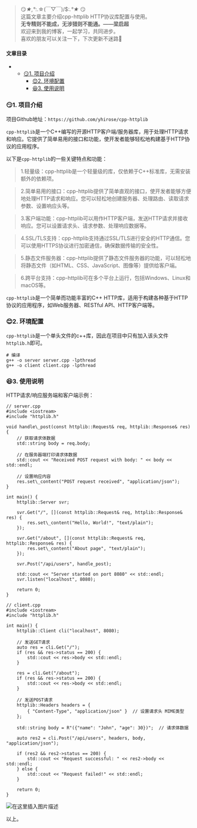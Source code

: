 







> 
> 😏*★,°*:.☆(￣▽￣)/$:*.°★* 😏  
>  这篇文章主要介绍cpp-httplib HTTP协议库配置与使用。  
>  **无专精则不能成，无涉猎则不能通。——梁启超**  
>  欢迎来到我的博客，一起学习，共同进步。  
>  喜欢的朋友可以关注一下，下次更新不迷路🥞
> 
> 
> 




#### 文章目录


* + [:smirk:1. 项目介绍](#smirk1__7)
	+ [:blush:2. 环境配置](#blush2__27)
	+ [:satisfied:3. 使用说明](#satisfied3__36)




### 😏1. 项目介绍


项目Github地址：`https://github.com/yhirose/cpp-httplib`


`cpp-httplib`是一个C++编写的开源HTTP客户端/服务器库，用于处理HTTP请求和响应。它提供了简单易用的接口和功能，使开发者能够轻松地构建基于HTTP协议的应用程序。


以下是`cpp-httplib`的一些关键特点和功能：



> 
> 1.轻量级：cpp-httplib是一个轻量级的库，仅依赖于C++标准库，无需安装额外的依赖项。
> 
> 
> 



> 
> 2.简单易用的接口：cpp-httplib提供了简单直观的接口，使开发者能够方便地处理HTTP请求和响应。您可以轻松地创建服务器、处理路由、读取请求参数、设置响应头等。
> 
> 
> 



> 
> 3.客户端功能：cpp-httplib可以用作HTTP客户端，发送HTTP请求并接收响应。您可以设置请求头、请求参数、处理响应数据等。
> 
> 
> 



> 
> 4.SSL/TLS支持：cpp-httplib支持通过SSL/TLS进行安全的HTTP通信。您可以使用HTTPS协议进行加密通信，确保数据传输的安全性。
> 
> 
> 



> 
> 5.静态文件服务器：cpp-httplib提供了静态文件服务器的功能，可以轻松地将静态文件（如HTML、CSS、JavaScript、图像等）提供给客户端。
> 
> 
> 



> 
> 6.跨平台支持：cpp-httplib可在多个平台上运行，包括Windows、Linux和macOS等。
> 
> 
> 


`cpp-httplib`是一个简单而功能丰富的C++ HTTP库，适用于构建各种基于HTTP协议的应用程序，如Web服务器、RESTful API、HTTP客户端等。


### 😊2. 环境配置


`cpp-httplib`是一个单头文件的c++库，因此在项目中只有加入该头文件`httplib.h`即可。



```
# 编译
g++ -o server server.cpp -lpthread
g++ -o client client.cpp -lpthread

```

### 😆3. 使用说明


HTTP请求/响应服务端和客户端示例：



```
// server.cpp
#include <iostream>
#include "httplib.h"

void handle\_post(const httplib::Request& req, httplib::Response& res) {
    // 获取请求体数据
    std::string body = req.body;

    // 在服务器端打印请求体数据
    std::cout << "Received POST request with body: " << body << std::endl;

    // 设置响应内容
    res.set\_content("POST request received", "application/json");
}

int main() {
    httplib::Server svr;

    svr.Get("/", [](const httplib::Request& req, httplib::Response& res) {
        res.set\_content("Hello, World!", "text/plain");
    });

    svr.Get("/about", [](const httplib::Request& req, httplib::Response& res) {
        res.set\_content("About page", "text/plain");
    });

    svr.Post("/api/users", handle_post);

    std::cout << "Server started on port 8080" << std::endl;
    svr.listen("localhost", 8080);

    return 0;
}

```


```
// client.cpp
#include <iostream>
#include "httplib.h"

int main() {
    httplib::Client cli("localhost", 8080);

    // 发送GET请求
    auto res = cli.Get("/");
    if (res && res->status == 200) {
        std::cout << res->body << std::endl;
    }

    res = cli.Get("/about");
    if (res && res->status == 200) {
        std::cout << res->body << std::endl;
    }

    // 发送POST请求
    httplib::Headers headers = {
        { "Content-Type", "application/json" }  // 设置请求头 MIME类型
    };

    std::string body = R"({"name": "John", "age": 30})";  // 请求体数据

    auto res2 = cli.Post("/api/users", headers, body, "application/json");

    if (res2 && res2->status == 200) {
        std::cout << "Request successful: " << res2->body << std::endl;
    } else {
        std::cout << "Request failed!" << std::endl;
    }

    return 0;
}

```

![在这里插入图片描述](https://img-blog.csdnimg.cn/6cbcd6c17cec4dba9bb3c0f895f02fa2.png)


以上。





